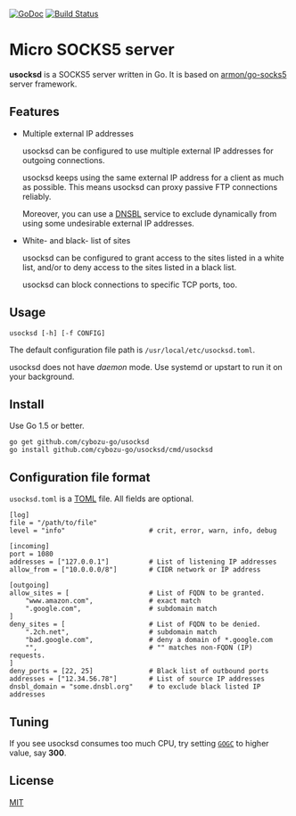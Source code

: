[![GoDoc](https://godoc.org/github.com/cybozu-go/usocksd?status.png)][godoc]
[![Build Status](https://travis-ci.org/cybozu-go/usocksd.png)](https://travis-ci.org/cybozu-go/usocksd)

Micro SOCKS5 server
===================

**usocksd** is a SOCKS5 server written in Go.
It is based on [armon/go-socks5][armon] server framework.

Features
--------

* Multiple external IP addresses

    usocksd can be configured to use multiple external IP addresses
    for outgoing connections.

    usocksd keeps using the same external IP address for a client
    as much as possible.  This means usocksd can proxy passive FTP
    connections reliably.

    Moreover, you can use a [DNSBL][] service to exclude dynamically
    from using some undesirable external IP addresses.

* White- and black- list of sites

    usocksd can be configured to grant access to the sites listed
    in a white list, and/or to deny access to the sites listed in a
    black list.

    usocksd can block connections to specific TCP ports, too.

Usage
-----

`usocksd [-h] [-f CONFIG]`

The default configuration file path is `/usr/local/etc/usocksd.toml`.

usocksd does not have *daemon* mode.  Use systemd or upstart to
run it on your background.

Install
-------

Use Go 1.5 or better.

```
go get github.com/cybozu-go/usocksd
go install github.com/cybozu-go/usocksd/cmd/usocksd
```

Configuration file format
-------------------------

`usocksd.toml` is a [TOML][] file.
All fields are optional.

```
[log]
file = "/path/to/file"
level = "info"                     # crit, error, warn, info, debug

[incoming]
port = 1080
addresses = ["127.0.0.1"]          # List of listening IP addresses
allow_from = ["10.0.0.0/8"]        # CIDR network or IP address

[outgoing]
allow_sites = [                    # List of FQDN to be granted.
    "www.amazon.com",              # exact match
    ".google.com",                 # subdomain match
]
deny_sites = [                     # List of FQDN to be denied.
    ".2ch.net",                    # subdomain match
    "bad.google.com",              # deny a domain of *.google.com
    "",                            # "" matches non-FQDN (IP) requests.
]
deny_ports = [22, 25]              # Black list of outbound ports
addresses = ["12.34.56.78"]        # List of source IP addresses
dnsbl_domain = "some.dnsbl.org"    # to exclude black listed IP addresses
```

Tuning
------

If you see usocksd consumes too much CPU, try setting [`GOGC`][GOGC] to higher value, say **300**.

License
-------

[MIT](https://opensource.org/licenses/MIT)

[armon]: https://github.com/armon/go-socks5/
[DNSBL]: https://en.wikipedia.org/wiki/DNSBL
[TOML]: https://github.com/toml-lang/toml
[godoc]: https://godoc.org/github.com/cybozu-go/usocksd
[GOGC]: https://golang.org/pkg/runtime/#pkg-overview
